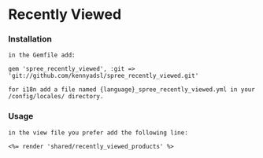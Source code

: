 Recently Viewed
===============

### Installation
    
    in the Gemfile add:

    gem 'spree_recently_viewed', :git => 'git://github.com/kennyadsl/spree_recently_viewed.git'
    
    for i18n add a file named {language}_spree_recently_viewed.yml in your /config/locales/ directory.

### Usage

    in the view file you prefer add the following line:

    <%= render 'shared/recently_viewed_products' %>
